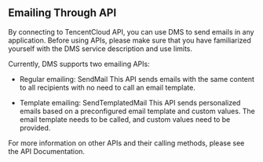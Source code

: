 ## Emailing Through API
By connecting to TencentCloud API, you can use DMS to send emails in any application. Before using APIs, please make sure that you have familiarized yourself with the DMS service description and use limits.

Currently, DMS supports two emailing APIs:
 - Regular emailing: SendMail
This API sends emails with the same content to all recipients with no need to call an email template.

 - Template emailing: SendTemplatedMail
This API sends personalized emails based on a preconfigured email template and custom values. The email template needs to be called, and custom values need to be provided.

For more information on other APIs and their calling methods, please see the API Documentation.
